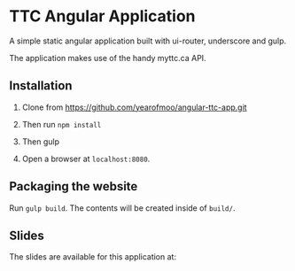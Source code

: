 # TTC Angular Application 

A simple static angular application built with ui-router, underscore and gulp.

The application makes use of the handy myttc.ca API.

## Installation

1. Clone from https://github.com/yearofmoo/angular-ttc-app.git

2. Then run `npm install`

3. Then gulp

4. Open a browser at `localhost:8080`.

## Packaging the website

Run `gulp build`. The contents will be created inside of `build/`.

## Slides

The slides are available for this application at:
